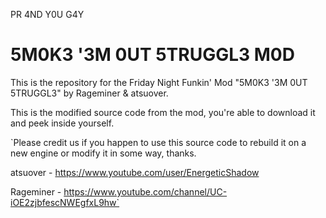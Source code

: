 PR 4ND Y0U G4Y

# 5M0K3 '3M 0UT 5TRUGGL3 M0D

This is the repository for the Friday Night Funkin' Mod "5M0K3 '3M 0UT 5TRUGGL3" by Rageminer & atsuover.

This is the modified source code from the mod, you're able to download it and peek inside yourself.

`Please credit us if you happen to use this source code to rebuild it on a new engine or modify it in some way, thanks.

atsuover - https://www.youtube.com/user/EnergeticShadow

Rageminer - https://www.youtube.com/channel/UC-iOE2zjbfescNWEgfxL9hw`
